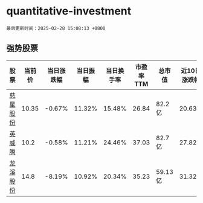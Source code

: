 # quantitative-investment

`最后更新时间：2025-02-28 15:08:13 +0800`

## 强势股票

|股票|当前价|当日涨跌幅|当日振幅|当日换手率|市盈率TTM|总市值|近10日涨跌幅|
|----|----|----|----|----|----|----|----|
|[慈星股份](https://xueqiu.com/S/SZ300307)|10.35|-0.67%|11.32%|15.48%|26.84|82.2亿|20.63%|
|[英威腾](https://xueqiu.com/S/SZ002334)|10.2|-0.58%|11.21%|24.46%|37.03|82.7亿|27.82%|
|[龙溪股份](https://xueqiu.com/S/SH600592)|14.8|-8.19%|10.92%|20.34%|35.23|59.13亿|31.32%|
